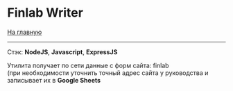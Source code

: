 # Finlab Writer

[На главную](/README.md)

---

Стэк: __NodeJS__, __Javascript__, __ExpressJS__

Утилита получает по сети данные с форм сайта: finlab  
(при необходимости уточнить точный адрес сайта у руководства и записывает их в __Google Sheets__